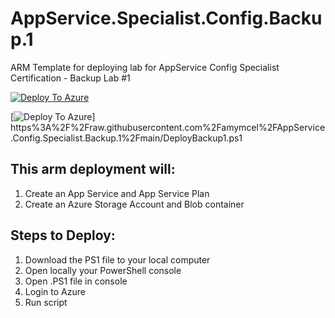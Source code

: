 # AppService.Specialist.Config.Backup.1
ARM Template for deploying lab for AppService Config Specialist Certification - Backup Lab #1

[![Deploy To Azure](https://aka.ms/deploytoazurebutton)](https://portal.azure.com/#create/Microsoft.Template/uri/https%3A%2F%2Fraw.githubusercontent.com%2Famymcel%2FAppService.Config.Specialist.Vnet.2%2Fmain%2Fazuredeploy.json)

[![Deploy To Azure](https://aka.ms/deploytoazurebutton)]
https%3A%2F%2Fraw.githubusercontent.com%2Famymcel%2FAppService.Config.Specialist.Backup.1%2Fmain/DeployBackup1.ps1

## This arm deployment will:

1. Create an App Service and App Service Plan
2. Create an Azure Storage Account and Blob container

## Steps to Deploy:
1. Download the PS1 file to your local computer
4. Open locally your PowerShell console
6. Open .PS1 file in console
7. Login to Azure
8. Run script
